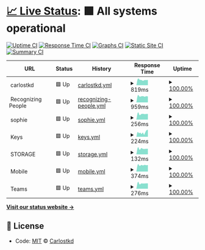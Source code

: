 # [📈 Live Status](https://carlostkd.ch): <!--live status--> **🟩 All systems operational**

[![Uptime CI](https://github.com/carlostkd/status/workflows/Uptime%20CI/badge.svg)](https://github.com/carlostkd/status/actions?query=workflow%3A%22Uptime+CI%22)
[![Response Time CI](https://github.com/carlostkd/status/workflows/Response%20Time%20CI/badge.svg)](https://github.com/carlostkd/status/actions?query=workflow%3A%22Response+Time+CI%22)
[![Graphs CI](https://github.com/carlostkd/status/workflows/Graphs%20CI/badge.svg)](https://github.com/carlostkd/status/actions?query=workflow%3A%22Graphs+CI%22)
[![Static Site CI](https://github.com/carlostkd/status/workflows/Static%20Site%20CI/badge.svg)](https://github.com/carlostkd/status/actions?query=workflow%3A%22Static+Site+CI%22)
[![Summary CI](https://github.com/carlostkd/status/workflows/Summary%20CI/badge.svg)](https://github.com/carlostkd/status/actions?query=workflow%3A%22Summary+CI%22)

<!--start: status pages-->
<!-- This summary is generated by Upptime (https://github.com/upptime/upptime) -->
<!-- Do not edit this manually, your changes will be overwritten -->
<!-- prettier-ignore -->
| URL | Status | History | Response Time | Uptime |
| --- | ------ | ------- | ------------- | ------ |
| <img alt="" src="https://favicons.githubusercontent.com/null" height="13"> carlostkd | 🟩 Up | [carlostkd.yml](https://github.com/carlostkd/status/commits/HEAD/history/carlostkd.yml) | <details><summary><img alt="Response time graph" src="./graphs/carlostkd/response-time-week.png" height="20"> 819ms</summary><br><a href="https://carlostkd.github.io/status/history/carlostkd"><img alt="Response time 839" src="https://img.shields.io/endpoint?url=https%3A%2F%2Fraw.githubusercontent.com%2Fcarlostkd%2Fstatus%2FHEAD%2Fapi%2Fcarlostkd%2Fresponse-time.json"></a><br><a href="https://carlostkd.github.io/status/history/carlostkd"><img alt="24-hour response time 810" src="https://img.shields.io/endpoint?url=https%3A%2F%2Fraw.githubusercontent.com%2Fcarlostkd%2Fstatus%2FHEAD%2Fapi%2Fcarlostkd%2Fresponse-time-day.json"></a><br><a href="https://carlostkd.github.io/status/history/carlostkd"><img alt="7-day response time 819" src="https://img.shields.io/endpoint?url=https%3A%2F%2Fraw.githubusercontent.com%2Fcarlostkd%2Fstatus%2FHEAD%2Fapi%2Fcarlostkd%2Fresponse-time-week.json"></a><br><a href="https://carlostkd.github.io/status/history/carlostkd"><img alt="30-day response time 828" src="https://img.shields.io/endpoint?url=https%3A%2F%2Fraw.githubusercontent.com%2Fcarlostkd%2Fstatus%2FHEAD%2Fapi%2Fcarlostkd%2Fresponse-time-month.json"></a><br><a href="https://carlostkd.github.io/status/history/carlostkd"><img alt="1-year response time 839" src="https://img.shields.io/endpoint?url=https%3A%2F%2Fraw.githubusercontent.com%2Fcarlostkd%2Fstatus%2FHEAD%2Fapi%2Fcarlostkd%2Fresponse-time-year.json"></a></details> | <details><summary><a href="https://carlostkd.github.io/status/history/carlostkd">100.00%</a></summary><a href="https://carlostkd.github.io/status/history/carlostkd"><img alt="All-time uptime 100.00%" src="https://img.shields.io/endpoint?url=https%3A%2F%2Fraw.githubusercontent.com%2Fcarlostkd%2Fstatus%2FHEAD%2Fapi%2Fcarlostkd%2Fuptime.json"></a><br><a href="https://carlostkd.github.io/status/history/carlostkd"><img alt="24-hour uptime 100.00%" src="https://img.shields.io/endpoint?url=https%3A%2F%2Fraw.githubusercontent.com%2Fcarlostkd%2Fstatus%2FHEAD%2Fapi%2Fcarlostkd%2Fuptime-day.json"></a><br><a href="https://carlostkd.github.io/status/history/carlostkd"><img alt="7-day uptime 100.00%" src="https://img.shields.io/endpoint?url=https%3A%2F%2Fraw.githubusercontent.com%2Fcarlostkd%2Fstatus%2FHEAD%2Fapi%2Fcarlostkd%2Fuptime-week.json"></a><br><a href="https://carlostkd.github.io/status/history/carlostkd"><img alt="30-day uptime 100.00%" src="https://img.shields.io/endpoint?url=https%3A%2F%2Fraw.githubusercontent.com%2Fcarlostkd%2Fstatus%2FHEAD%2Fapi%2Fcarlostkd%2Fuptime-month.json"></a><br><a href="https://carlostkd.github.io/status/history/carlostkd"><img alt="1-year uptime 100.00%" src="https://img.shields.io/endpoint?url=https%3A%2F%2Fraw.githubusercontent.com%2Fcarlostkd%2Fstatus%2FHEAD%2Fapi%2Fcarlostkd%2Fuptime-year.json"></a></details>
| <img alt="" src="https://favicons.githubusercontent.com/null" height="13"> Recognizing People | 🟩 Up | [recognizing-people.yml](https://github.com/carlostkd/status/commits/HEAD/history/recognizing-people.yml) | <details><summary><img alt="Response time graph" src="./graphs/recognizing-people/response-time-week.png" height="20"> 959ms</summary><br><a href="https://carlostkd.github.io/status/history/recognizing-people"><img alt="Response time 614" src="https://img.shields.io/endpoint?url=https%3A%2F%2Fraw.githubusercontent.com%2Fcarlostkd%2Fstatus%2FHEAD%2Fapi%2Frecognizing-people%2Fresponse-time.json"></a><br><a href="https://carlostkd.github.io/status/history/recognizing-people"><img alt="24-hour response time 923" src="https://img.shields.io/endpoint?url=https%3A%2F%2Fraw.githubusercontent.com%2Fcarlostkd%2Fstatus%2FHEAD%2Fapi%2Frecognizing-people%2Fresponse-time-day.json"></a><br><a href="https://carlostkd.github.io/status/history/recognizing-people"><img alt="7-day response time 959" src="https://img.shields.io/endpoint?url=https%3A%2F%2Fraw.githubusercontent.com%2Fcarlostkd%2Fstatus%2FHEAD%2Fapi%2Frecognizing-people%2Fresponse-time-week.json"></a><br><a href="https://carlostkd.github.io/status/history/recognizing-people"><img alt="30-day response time 884" src="https://img.shields.io/endpoint?url=https%3A%2F%2Fraw.githubusercontent.com%2Fcarlostkd%2Fstatus%2FHEAD%2Fapi%2Frecognizing-people%2Fresponse-time-month.json"></a><br><a href="https://carlostkd.github.io/status/history/recognizing-people"><img alt="1-year response time 614" src="https://img.shields.io/endpoint?url=https%3A%2F%2Fraw.githubusercontent.com%2Fcarlostkd%2Fstatus%2FHEAD%2Fapi%2Frecognizing-people%2Fresponse-time-year.json"></a></details> | <details><summary><a href="https://carlostkd.github.io/status/history/recognizing-people">100.00%</a></summary><a href="https://carlostkd.github.io/status/history/recognizing-people"><img alt="All-time uptime 99.99%" src="https://img.shields.io/endpoint?url=https%3A%2F%2Fraw.githubusercontent.com%2Fcarlostkd%2Fstatus%2FHEAD%2Fapi%2Frecognizing-people%2Fuptime.json"></a><br><a href="https://carlostkd.github.io/status/history/recognizing-people"><img alt="24-hour uptime 100.00%" src="https://img.shields.io/endpoint?url=https%3A%2F%2Fraw.githubusercontent.com%2Fcarlostkd%2Fstatus%2FHEAD%2Fapi%2Frecognizing-people%2Fuptime-day.json"></a><br><a href="https://carlostkd.github.io/status/history/recognizing-people"><img alt="7-day uptime 100.00%" src="https://img.shields.io/endpoint?url=https%3A%2F%2Fraw.githubusercontent.com%2Fcarlostkd%2Fstatus%2FHEAD%2Fapi%2Frecognizing-people%2Fuptime-week.json"></a><br><a href="https://carlostkd.github.io/status/history/recognizing-people"><img alt="30-day uptime 100.00%" src="https://img.shields.io/endpoint?url=https%3A%2F%2Fraw.githubusercontent.com%2Fcarlostkd%2Fstatus%2FHEAD%2Fapi%2Frecognizing-people%2Fuptime-month.json"></a><br><a href="https://carlostkd.github.io/status/history/recognizing-people"><img alt="1-year uptime 99.99%" src="https://img.shields.io/endpoint?url=https%3A%2F%2Fraw.githubusercontent.com%2Fcarlostkd%2Fstatus%2FHEAD%2Fapi%2Frecognizing-people%2Fuptime-year.json"></a></details>
| <img alt="" src="https://favicons.githubusercontent.com/null" height="13"> sophie | 🟩 Up | [sophie.yml](https://github.com/carlostkd/status/commits/HEAD/history/sophie.yml) | <details><summary><img alt="Response time graph" src="./graphs/sophie/response-time-week.png" height="20"> 256ms</summary><br><a href="https://carlostkd.github.io/status/history/sophie"><img alt="Response time 259" src="https://img.shields.io/endpoint?url=https%3A%2F%2Fraw.githubusercontent.com%2Fcarlostkd%2Fstatus%2FHEAD%2Fapi%2Fsophie%2Fresponse-time.json"></a><br><a href="https://carlostkd.github.io/status/history/sophie"><img alt="24-hour response time 256" src="https://img.shields.io/endpoint?url=https%3A%2F%2Fraw.githubusercontent.com%2Fcarlostkd%2Fstatus%2FHEAD%2Fapi%2Fsophie%2Fresponse-time-day.json"></a><br><a href="https://carlostkd.github.io/status/history/sophie"><img alt="7-day response time 256" src="https://img.shields.io/endpoint?url=https%3A%2F%2Fraw.githubusercontent.com%2Fcarlostkd%2Fstatus%2FHEAD%2Fapi%2Fsophie%2Fresponse-time-week.json"></a><br><a href="https://carlostkd.github.io/status/history/sophie"><img alt="30-day response time 254" src="https://img.shields.io/endpoint?url=https%3A%2F%2Fraw.githubusercontent.com%2Fcarlostkd%2Fstatus%2FHEAD%2Fapi%2Fsophie%2Fresponse-time-month.json"></a><br><a href="https://carlostkd.github.io/status/history/sophie"><img alt="1-year response time 259" src="https://img.shields.io/endpoint?url=https%3A%2F%2Fraw.githubusercontent.com%2Fcarlostkd%2Fstatus%2FHEAD%2Fapi%2Fsophie%2Fresponse-time-year.json"></a></details> | <details><summary><a href="https://carlostkd.github.io/status/history/sophie">100.00%</a></summary><a href="https://carlostkd.github.io/status/history/sophie"><img alt="All-time uptime 100.00%" src="https://img.shields.io/endpoint?url=https%3A%2F%2Fraw.githubusercontent.com%2Fcarlostkd%2Fstatus%2FHEAD%2Fapi%2Fsophie%2Fuptime.json"></a><br><a href="https://carlostkd.github.io/status/history/sophie"><img alt="24-hour uptime 100.00%" src="https://img.shields.io/endpoint?url=https%3A%2F%2Fraw.githubusercontent.com%2Fcarlostkd%2Fstatus%2FHEAD%2Fapi%2Fsophie%2Fuptime-day.json"></a><br><a href="https://carlostkd.github.io/status/history/sophie"><img alt="7-day uptime 100.00%" src="https://img.shields.io/endpoint?url=https%3A%2F%2Fraw.githubusercontent.com%2Fcarlostkd%2Fstatus%2FHEAD%2Fapi%2Fsophie%2Fuptime-week.json"></a><br><a href="https://carlostkd.github.io/status/history/sophie"><img alt="30-day uptime 100.00%" src="https://img.shields.io/endpoint?url=https%3A%2F%2Fraw.githubusercontent.com%2Fcarlostkd%2Fstatus%2FHEAD%2Fapi%2Fsophie%2Fuptime-month.json"></a><br><a href="https://carlostkd.github.io/status/history/sophie"><img alt="1-year uptime 100.00%" src="https://img.shields.io/endpoint?url=https%3A%2F%2Fraw.githubusercontent.com%2Fcarlostkd%2Fstatus%2FHEAD%2Fapi%2Fsophie%2Fuptime-year.json"></a></details>
| <img alt="" src="https://favicons.githubusercontent.com/null" height="13"> Keys | 🟩 Up | [keys.yml](https://github.com/carlostkd/status/commits/HEAD/history/keys.yml) | <details><summary><img alt="Response time graph" src="./graphs/keys/response-time-week.png" height="20"> 224ms</summary><br><a href="https://carlostkd.github.io/status/history/keys"><img alt="Response time 211" src="https://img.shields.io/endpoint?url=https%3A%2F%2Fraw.githubusercontent.com%2Fcarlostkd%2Fstatus%2FHEAD%2Fapi%2Fkeys%2Fresponse-time.json"></a><br><a href="https://carlostkd.github.io/status/history/keys"><img alt="24-hour response time 360" src="https://img.shields.io/endpoint?url=https%3A%2F%2Fraw.githubusercontent.com%2Fcarlostkd%2Fstatus%2FHEAD%2Fapi%2Fkeys%2Fresponse-time-day.json"></a><br><a href="https://carlostkd.github.io/status/history/keys"><img alt="7-day response time 224" src="https://img.shields.io/endpoint?url=https%3A%2F%2Fraw.githubusercontent.com%2Fcarlostkd%2Fstatus%2FHEAD%2Fapi%2Fkeys%2Fresponse-time-week.json"></a><br><a href="https://carlostkd.github.io/status/history/keys"><img alt="30-day response time 208" src="https://img.shields.io/endpoint?url=https%3A%2F%2Fraw.githubusercontent.com%2Fcarlostkd%2Fstatus%2FHEAD%2Fapi%2Fkeys%2Fresponse-time-month.json"></a><br><a href="https://carlostkd.github.io/status/history/keys"><img alt="1-year response time 211" src="https://img.shields.io/endpoint?url=https%3A%2F%2Fraw.githubusercontent.com%2Fcarlostkd%2Fstatus%2FHEAD%2Fapi%2Fkeys%2Fresponse-time-year.json"></a></details> | <details><summary><a href="https://carlostkd.github.io/status/history/keys">100.00%</a></summary><a href="https://carlostkd.github.io/status/history/keys"><img alt="All-time uptime 99.99%" src="https://img.shields.io/endpoint?url=https%3A%2F%2Fraw.githubusercontent.com%2Fcarlostkd%2Fstatus%2FHEAD%2Fapi%2Fkeys%2Fuptime.json"></a><br><a href="https://carlostkd.github.io/status/history/keys"><img alt="24-hour uptime 100.00%" src="https://img.shields.io/endpoint?url=https%3A%2F%2Fraw.githubusercontent.com%2Fcarlostkd%2Fstatus%2FHEAD%2Fapi%2Fkeys%2Fuptime-day.json"></a><br><a href="https://carlostkd.github.io/status/history/keys"><img alt="7-day uptime 100.00%" src="https://img.shields.io/endpoint?url=https%3A%2F%2Fraw.githubusercontent.com%2Fcarlostkd%2Fstatus%2FHEAD%2Fapi%2Fkeys%2Fuptime-week.json"></a><br><a href="https://carlostkd.github.io/status/history/keys"><img alt="30-day uptime 99.96%" src="https://img.shields.io/endpoint?url=https%3A%2F%2Fraw.githubusercontent.com%2Fcarlostkd%2Fstatus%2FHEAD%2Fapi%2Fkeys%2Fuptime-month.json"></a><br><a href="https://carlostkd.github.io/status/history/keys"><img alt="1-year uptime 99.99%" src="https://img.shields.io/endpoint?url=https%3A%2F%2Fraw.githubusercontent.com%2Fcarlostkd%2Fstatus%2FHEAD%2Fapi%2Fkeys%2Fuptime-year.json"></a></details>
| <img alt="" src="https://favicons.githubusercontent.com/null" height="13"> STORAGE | 🟩 Up | [storage.yml](https://github.com/carlostkd/status/commits/HEAD/history/storage.yml) | <details><summary><img alt="Response time graph" src="./graphs/storage/response-time-week.png" height="20"> 132ms</summary><br><a href="https://carlostkd.github.io/status/history/storage"><img alt="Response time 132" src="https://img.shields.io/endpoint?url=https%3A%2F%2Fraw.githubusercontent.com%2Fcarlostkd%2Fstatus%2FHEAD%2Fapi%2Fstorage%2Fresponse-time.json"></a><br><a href="https://carlostkd.github.io/status/history/storage"><img alt="24-hour response time 130" src="https://img.shields.io/endpoint?url=https%3A%2F%2Fraw.githubusercontent.com%2Fcarlostkd%2Fstatus%2FHEAD%2Fapi%2Fstorage%2Fresponse-time-day.json"></a><br><a href="https://carlostkd.github.io/status/history/storage"><img alt="7-day response time 132" src="https://img.shields.io/endpoint?url=https%3A%2F%2Fraw.githubusercontent.com%2Fcarlostkd%2Fstatus%2FHEAD%2Fapi%2Fstorage%2Fresponse-time-week.json"></a><br><a href="https://carlostkd.github.io/status/history/storage"><img alt="30-day response time 130" src="https://img.shields.io/endpoint?url=https%3A%2F%2Fraw.githubusercontent.com%2Fcarlostkd%2Fstatus%2FHEAD%2Fapi%2Fstorage%2Fresponse-time-month.json"></a><br><a href="https://carlostkd.github.io/status/history/storage"><img alt="1-year response time 132" src="https://img.shields.io/endpoint?url=https%3A%2F%2Fraw.githubusercontent.com%2Fcarlostkd%2Fstatus%2FHEAD%2Fapi%2Fstorage%2Fresponse-time-year.json"></a></details> | <details><summary><a href="https://carlostkd.github.io/status/history/storage">100.00%</a></summary><a href="https://carlostkd.github.io/status/history/storage"><img alt="All-time uptime 100.00%" src="https://img.shields.io/endpoint?url=https%3A%2F%2Fraw.githubusercontent.com%2Fcarlostkd%2Fstatus%2FHEAD%2Fapi%2Fstorage%2Fuptime.json"></a><br><a href="https://carlostkd.github.io/status/history/storage"><img alt="24-hour uptime 100.00%" src="https://img.shields.io/endpoint?url=https%3A%2F%2Fraw.githubusercontent.com%2Fcarlostkd%2Fstatus%2FHEAD%2Fapi%2Fstorage%2Fuptime-day.json"></a><br><a href="https://carlostkd.github.io/status/history/storage"><img alt="7-day uptime 100.00%" src="https://img.shields.io/endpoint?url=https%3A%2F%2Fraw.githubusercontent.com%2Fcarlostkd%2Fstatus%2FHEAD%2Fapi%2Fstorage%2Fuptime-week.json"></a><br><a href="https://carlostkd.github.io/status/history/storage"><img alt="30-day uptime 100.00%" src="https://img.shields.io/endpoint?url=https%3A%2F%2Fraw.githubusercontent.com%2Fcarlostkd%2Fstatus%2FHEAD%2Fapi%2Fstorage%2Fuptime-month.json"></a><br><a href="https://carlostkd.github.io/status/history/storage"><img alt="1-year uptime 100.00%" src="https://img.shields.io/endpoint?url=https%3A%2F%2Fraw.githubusercontent.com%2Fcarlostkd%2Fstatus%2FHEAD%2Fapi%2Fstorage%2Fuptime-year.json"></a></details>
| <img alt="" src="https://favicons.githubusercontent.com/null" height="13"> Mobile | 🟩 Up | [mobile.yml](https://github.com/carlostkd/status/commits/HEAD/history/mobile.yml) | <details><summary><img alt="Response time graph" src="./graphs/mobile/response-time-week.png" height="20"> 374ms</summary><br><a href="https://carlostkd.github.io/status/history/mobile"><img alt="Response time 372" src="https://img.shields.io/endpoint?url=https%3A%2F%2Fraw.githubusercontent.com%2Fcarlostkd%2Fstatus%2FHEAD%2Fapi%2Fmobile%2Fresponse-time.json"></a><br><a href="https://carlostkd.github.io/status/history/mobile"><img alt="24-hour response time 377" src="https://img.shields.io/endpoint?url=https%3A%2F%2Fraw.githubusercontent.com%2Fcarlostkd%2Fstatus%2FHEAD%2Fapi%2Fmobile%2Fresponse-time-day.json"></a><br><a href="https://carlostkd.github.io/status/history/mobile"><img alt="7-day response time 374" src="https://img.shields.io/endpoint?url=https%3A%2F%2Fraw.githubusercontent.com%2Fcarlostkd%2Fstatus%2FHEAD%2Fapi%2Fmobile%2Fresponse-time-week.json"></a><br><a href="https://carlostkd.github.io/status/history/mobile"><img alt="30-day response time 389" src="https://img.shields.io/endpoint?url=https%3A%2F%2Fraw.githubusercontent.com%2Fcarlostkd%2Fstatus%2FHEAD%2Fapi%2Fmobile%2Fresponse-time-month.json"></a><br><a href="https://carlostkd.github.io/status/history/mobile"><img alt="1-year response time 372" src="https://img.shields.io/endpoint?url=https%3A%2F%2Fraw.githubusercontent.com%2Fcarlostkd%2Fstatus%2FHEAD%2Fapi%2Fmobile%2Fresponse-time-year.json"></a></details> | <details><summary><a href="https://carlostkd.github.io/status/history/mobile">100.00%</a></summary><a href="https://carlostkd.github.io/status/history/mobile"><img alt="All-time uptime 100.00%" src="https://img.shields.io/endpoint?url=https%3A%2F%2Fraw.githubusercontent.com%2Fcarlostkd%2Fstatus%2FHEAD%2Fapi%2Fmobile%2Fuptime.json"></a><br><a href="https://carlostkd.github.io/status/history/mobile"><img alt="24-hour uptime 100.00%" src="https://img.shields.io/endpoint?url=https%3A%2F%2Fraw.githubusercontent.com%2Fcarlostkd%2Fstatus%2FHEAD%2Fapi%2Fmobile%2Fuptime-day.json"></a><br><a href="https://carlostkd.github.io/status/history/mobile"><img alt="7-day uptime 100.00%" src="https://img.shields.io/endpoint?url=https%3A%2F%2Fraw.githubusercontent.com%2Fcarlostkd%2Fstatus%2FHEAD%2Fapi%2Fmobile%2Fuptime-week.json"></a><br><a href="https://carlostkd.github.io/status/history/mobile"><img alt="30-day uptime 100.00%" src="https://img.shields.io/endpoint?url=https%3A%2F%2Fraw.githubusercontent.com%2Fcarlostkd%2Fstatus%2FHEAD%2Fapi%2Fmobile%2Fuptime-month.json"></a><br><a href="https://carlostkd.github.io/status/history/mobile"><img alt="1-year uptime 100.00%" src="https://img.shields.io/endpoint?url=https%3A%2F%2Fraw.githubusercontent.com%2Fcarlostkd%2Fstatus%2FHEAD%2Fapi%2Fmobile%2Fuptime-year.json"></a></details>
| <img alt="" src="https://favicons.githubusercontent.com/null" height="13"> Teams | 🟩 Up | [teams.yml](https://github.com/carlostkd/status/commits/HEAD/history/teams.yml) | <details><summary><img alt="Response time graph" src="./graphs/teams/response-time-week.png" height="20"> 276ms</summary><br><a href="https://carlostkd.github.io/status/history/teams"><img alt="Response time 289" src="https://img.shields.io/endpoint?url=https%3A%2F%2Fraw.githubusercontent.com%2Fcarlostkd%2Fstatus%2FHEAD%2Fapi%2Fteams%2Fresponse-time.json"></a><br><a href="https://carlostkd.github.io/status/history/teams"><img alt="24-hour response time 276" src="https://img.shields.io/endpoint?url=https%3A%2F%2Fraw.githubusercontent.com%2Fcarlostkd%2Fstatus%2FHEAD%2Fapi%2Fteams%2Fresponse-time-day.json"></a><br><a href="https://carlostkd.github.io/status/history/teams"><img alt="7-day response time 276" src="https://img.shields.io/endpoint?url=https%3A%2F%2Fraw.githubusercontent.com%2Fcarlostkd%2Fstatus%2FHEAD%2Fapi%2Fteams%2Fresponse-time-week.json"></a><br><a href="https://carlostkd.github.io/status/history/teams"><img alt="30-day response time 280" src="https://img.shields.io/endpoint?url=https%3A%2F%2Fraw.githubusercontent.com%2Fcarlostkd%2Fstatus%2FHEAD%2Fapi%2Fteams%2Fresponse-time-month.json"></a><br><a href="https://carlostkd.github.io/status/history/teams"><img alt="1-year response time 289" src="https://img.shields.io/endpoint?url=https%3A%2F%2Fraw.githubusercontent.com%2Fcarlostkd%2Fstatus%2FHEAD%2Fapi%2Fteams%2Fresponse-time-year.json"></a></details> | <details><summary><a href="https://carlostkd.github.io/status/history/teams">100.00%</a></summary><a href="https://carlostkd.github.io/status/history/teams"><img alt="All-time uptime 100.00%" src="https://img.shields.io/endpoint?url=https%3A%2F%2Fraw.githubusercontent.com%2Fcarlostkd%2Fstatus%2FHEAD%2Fapi%2Fteams%2Fuptime.json"></a><br><a href="https://carlostkd.github.io/status/history/teams"><img alt="24-hour uptime 100.00%" src="https://img.shields.io/endpoint?url=https%3A%2F%2Fraw.githubusercontent.com%2Fcarlostkd%2Fstatus%2FHEAD%2Fapi%2Fteams%2Fuptime-day.json"></a><br><a href="https://carlostkd.github.io/status/history/teams"><img alt="7-day uptime 100.00%" src="https://img.shields.io/endpoint?url=https%3A%2F%2Fraw.githubusercontent.com%2Fcarlostkd%2Fstatus%2FHEAD%2Fapi%2Fteams%2Fuptime-week.json"></a><br><a href="https://carlostkd.github.io/status/history/teams"><img alt="30-day uptime 100.00%" src="https://img.shields.io/endpoint?url=https%3A%2F%2Fraw.githubusercontent.com%2Fcarlostkd%2Fstatus%2FHEAD%2Fapi%2Fteams%2Fuptime-month.json"></a><br><a href="https://carlostkd.github.io/status/history/teams"><img alt="1-year uptime 100.00%" src="https://img.shields.io/endpoint?url=https%3A%2F%2Fraw.githubusercontent.com%2Fcarlostkd%2Fstatus%2FHEAD%2Fapi%2Fteams%2Fuptime-year.json"></a></details>

<!--end: status pages-->

[**Visit our status website →**](https://carlostkd.github.io/status)

## 📄 License

- Code: [MIT](./LICENSE) © [Carlostkd](https://carlostkd.ch)
